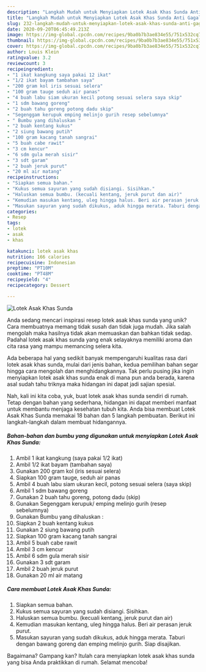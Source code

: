 ```yaml
---
description: "Langkah Mudah untuk Menyiapkan Lotek Asak Khas Sunda Anti Gagal"
title: "Langkah Mudah untuk Menyiapkan Lotek Asak Khas Sunda Anti Gagal"
slug: 232-langkah-mudah-untuk-menyiapkan-lotek-asak-khas-sunda-anti-gagal
date: 2020-09-20T06:45:49.213Z
image: https://img-global.cpcdn.com/recipes/9ba0b7b3ae834e55/751x532cq70/lotek-asak-khas-sunda-foto-resep-utama.jpg
thumbnail: https://img-global.cpcdn.com/recipes/9ba0b7b3ae834e55/751x532cq70/lotek-asak-khas-sunda-foto-resep-utama.jpg
cover: https://img-global.cpcdn.com/recipes/9ba0b7b3ae834e55/751x532cq70/lotek-asak-khas-sunda-foto-resep-utama.jpg
author: Louis Klein
ratingvalue: 3.2
reviewcount: 3
recipeingredient:
- "1 ikat kangkung saya pakai 12 ikat"
- "1/2 ikat bayam tambahan saya"
- "200 gram kol iris sesuai selera"
- "100 gram tauge seduh air panas"
- "4 buah labu siam ukuran kecil potong sesuai selera saya skip"
- "1 sdm bawang goreng"
- "2 buah tahu goreng potong dadu skip"
- "Segenggam kerupuk emping melinjo gurih resep sebelumnya"
- " Bumbu yang dihaluskan "
- "2 buah kentang kukus"
- "2 siung bawang putih"
- "100 gram kacang tanah sangrai"
- "5 buah cabe rawit"
- "3 cm kencur"
- "6 sdm gula merah sisir"
- "3 sdt garam"
- "2 buah jeruk purut"
- "20 ml air matang"
recipeinstructions:
- "Siapkan semua bahan."
- "Kukus semua sayuran yang sudah disiangi. Sisihkan."
- "Haluskan semua bumbu. (kecuali kentang, jeruk purut dan air)"
- "Kemudian masukan kentang, uleg hingga halus. Beri air perasan jeruk purut."
- "Masukan sayuran yang sudah dikukus, aduk hingga merata. Taburi dengan bawang goreng dan emping melinjo gurih. Siap disajikan."
categories:
- Resep
tags:
- lotek
- asak
- khas

katakunci: lotek asak khas 
nutrition: 166 calories
recipecuisine: Indonesian
preptime: "PT10M"
cooktime: "PT48M"
recipeyield: "4"
recipecategory: Dessert

---
```



![Lotek Asak Khas Sunda](https://img-global.cpcdn.com/recipes/9ba0b7b3ae834e55/751x532cq70/lotek-asak-khas-sunda-foto-resep-utama.jpg)

Anda sedang mencari inspirasi resep lotek asak khas sunda yang unik? Cara membuatnya memang tidak susah dan tidak juga mudah. Jika salah mengolah maka hasilnya tidak akan memuaskan dan bahkan tidak sedap. Padahal lotek asak khas sunda yang enak selayaknya memiliki aroma dan cita rasa yang mampu memancing selera kita.



Ada beberapa hal yang sedikit banyak mempengaruhi kualitas rasa dari lotek asak khas sunda, mulai dari jenis bahan, kedua pemilihan bahan segar hingga cara mengolah dan menghidangkannya. Tak perlu pusing jika ingin menyiapkan lotek asak khas sunda enak di mana pun anda berada, karena asal sudah tahu triknya maka hidangan ini dapat jadi sajian spesial.


Nah, kali ini kita coba, yuk, buat lotek asak khas sunda sendiri di rumah. Tetap dengan bahan yang sederhana, hidangan ini dapat memberi manfaat untuk membantu menjaga kesehatan tubuh kita. Anda bisa membuat Lotek Asak Khas Sunda memakai 18 bahan dan 5 langkah pembuatan. Berikut ini langkah-langkah dalam membuat hidangannya.

<!--inarticleads1-->

##### Bahan-bahan dan bumbu yang digunakan untuk menyiapkan Lotek Asak Khas Sunda:

1. Ambil 1 ikat kangkung (saya pakai 1/2 ikat)
1. Ambil 1/2 ikat bayam (tambahan saya)
1. Gunakan 200 gram kol (iris sesuai selera)
1. Siapkan 100 gram tauge, seduh air panas
1. Ambil 4 buah labu siam ukuran kecil, potong sesuai selera (saya skip)
1. Ambil 1 sdm bawang goreng
1. Gunakan 2 buah tahu goreng, potong dadu (skip)
1. Gunakan Segenggam kerupuk/ emping melinjo gurih (resep sebelumnya)
1. Gunakan  Bumbu yang dihaluskan :
1. Siapkan 2 buah kentang kukus
1. Gunakan 2 siung bawang putih
1. Siapkan 100 gram kacang tanah sangrai
1. Ambil 5 buah cabe rawit
1. Ambil 3 cm kencur
1. Ambil 6 sdm gula merah sisir
1. Gunakan 3 sdt garam
1. Ambil 2 buah jeruk purut
1. Gunakan 20 ml air matang




<!--inarticleads2-->

##### Cara membuat Lotek Asak Khas Sunda:

1. Siapkan semua bahan.
1. Kukus semua sayuran yang sudah disiangi. Sisihkan.
1. Haluskan semua bumbu. (kecuali kentang, jeruk purut dan air)
1. Kemudian masukan kentang, uleg hingga halus. Beri air perasan jeruk purut.
1. Masukan sayuran yang sudah dikukus, aduk hingga merata. Taburi dengan bawang goreng dan emping melinjo gurih. Siap disajikan.




Bagaimana? Gampang kan? Itulah cara menyiapkan lotek asak khas sunda yang bisa Anda praktikkan di rumah. Selamat mencoba!

